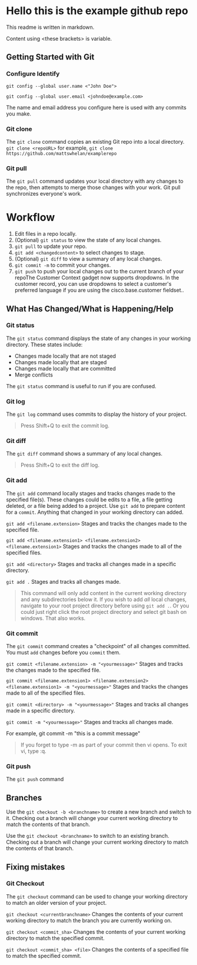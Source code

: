 # Hello this is the example github repo

This readme is written in markdown.

Content using &lt;these brackets> is variable.

## Getting Started with Git
### Configure Identify
`git config --global user.name <"John Doe">`

`git config --global user.email <johndoe@example.com>`

The name and email address you configure here is used with any commits you make.

### Git clone
The `git clone` command copies an existing Git repo into a local directory.
`git clone <repoURL>` for example, `git clone https://github.com/mattswhelan/examplerepo`

### Git pull
The `git pull` command updates your local directory with any changes to the repo, then attempts to merge those changes with your work. Git pull synchronizes everyone's work.

# Workflow
1. Edit files in a repo locally.
2. (Optional) `git status` to view the state of any local changes.
3. `git pull` to update your repo.
3. `git add <changedcontent>` to select changes to stage.
4. (Optional) `git diff` to view a summary of any local changes.
5. `git commit -m` to commit your changes.
6. `git push` to push your local changes out to the current branch of your repoThe Customer Context gadget now supports dropdowns. In the customer record, you can use dropdowns to select a customer's preferred language if you are using the cisco.base.customer fieldset..


## What Has Changed/What is Happening/Help
### Git status
The `git status` command displays the state of any changes in your working directory. These states include:
* Changes made locally that are not staged
* Changes made locally that are staged
* Changes made locally that are committed
* Merge conflicts

The `git status` command is useful to run if you are confused.

### Git log
The `git log` command uses commits to display the history of your project.

>Press Shift+Q to exit the commit log.

### Git diff
The `git diff` command shows a summary of any local changes.
>Press Shift+Q to exit the diff log.

### Git add
The `git add` command locally stages and tracks changes made to the specified file(s). These changes could be edits to a file, a file getting deleted, or a file being added to a project. Use `git add` to prepare content for a `commit`. Anything that changed in your working directory can added.

`git add <filename.extension>`
Stages and tracks the changes made to the specified file.

`git add <filename.extension1> <filename.extension2> <filename.extension1>`
Stages and tracks the changes made to all of the specified files.

`git add <directory>`
Stages and tracks all changes made in a specific directory.

`git add .`
Stages and tracks all changes made.

>This command will only add content in the current working directory and any subdirectories below it. If you wish to add _all_ local changes, navigate to your root project directory before using `git add .`. Or you could just right click the root project directory and select git bash on windows. That also works.


### Git commit
The `git commit` command creates a "checkpoint" of all changes committed. You must `add` changes before you `commit` them.

`git commit <filename.extension> -m "<yourmessage>"`
Stages and tracks the changes made to the specified file.

`git commit <filename.extension1> <filename.extension2> <filename.extension1> -m "<yourmessage>"`
Stages and tracks the changes made to all of the specified files.

`git commit <directory> -m "<yourmessage>"`
Stages and tracks all changes made in a specific directory.

`git commit -m "<yourmessage>"`
Stages and tracks all changes made.

For example, git commit -m "this is a commit message"

>If you forget to type -m as part of your commit then vi opens. To exit vi, type :q.

### Git push
The `git push` command

## Branches
Use the `git checkout -b <branchname>` to create a new branch and switch to it. Checking out a branch will change your current working directory to match the contents of that branch.

Use the `git checkout <branchname>` to switch to an existing branch. Checking out a branch will change your current working directory to match the contents of that branch.

## Fixing mistakes
### Git Checkout
The `git checkout` command can be used to change your working directory to match an older version of your project.

`git checkout <currentbranchname>`
Changes the contents of your current working directory to match the branch you are currently working on.

`git checkout <commit_sha>`
Changes the contents of your current working directory to match the specified commit.

`git checkout <commit_sha> <file>`
Changes the contents of a specified file to match the specified commit.

<!--Get to this later
`git revert <commit_sha>
`Git revert functions as an undo command. Git revert undos the changes made in a specific commit without deleting the project history.


git reset --hard HEAD~1

git reset --hard <commit_sha>

git merge --abort
--->

